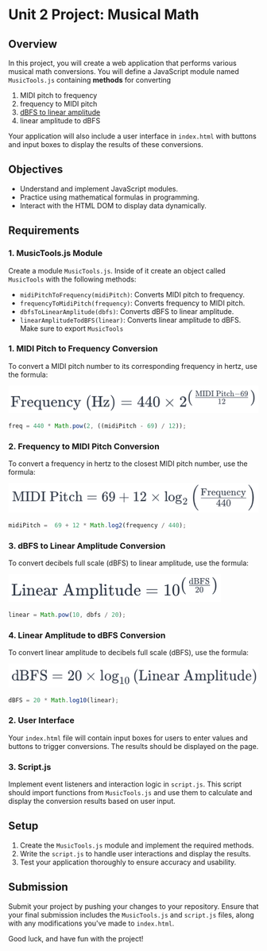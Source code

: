 
# Unit 2 Project: Musical Math

## Overview
In this project, you will create a web application that performs various musical math conversions. You will define a JavaScript module named `MusicTools.js` containing **methods** for converting
1. MIDI pitch to frequency
2. frequency to MIDI pitch
3. [dBFS to linear amplitude](https://www.youtube.com/watch?v=uabDngtAPd4)
4. linear amplitude to dBFS

Your application will also include a user interface in `index.html` with buttons and input boxes to display the results of these conversions.

## Objectives
- Understand and implement JavaScript modules.
- Practice using mathematical formulas in programming.
- Interact with the HTML DOM to display data dynamically.

## Requirements

### 1. MusicTools.js Module
Create a module `MusicTools.js`. Inside of it create an object called `MusicTools` with the following methods:
- `midiPitchToFrequency(midiPitch)`: Converts MIDI pitch to frequency.
- `frequencyToMidiPitch(frequency)`: Converts frequency to MIDI pitch.
- `dbfsToLinearAmplitude(dbfs)`: Converts dBFS to linear amplitude.
- `linearAmplitudeTodBFS(linear)`: Converts linear amplitude to dBFS.
Make sure to export `MusicTools`


### 1. MIDI Pitch to Frequency Conversion

To convert a MIDI pitch number to its corresponding frequency in hertz, use the formula:

![MIDI Pitch to Frequency Conversion](./img/MIDI2Freq.png)
```js
freq = 440 * Math.pow(2, ((midiPitch - 69) / 12));
```

### 2. Frequency to MIDI Pitch Conversion

To convert a frequency in hertz to the closest MIDI pitch number, use the formula:

![Frequency to MIDI Pitch Conversion](./img/Freq2MIDI.png)
```js
midiPitch =  69 + 12 * Math.log2(frequency / 440);
```
### 3. dBFS to Linear Amplitude Conversion

To convert decibels full scale (dBFS) to linear amplitude, use the formula:
 
![dBFS to Linear Amplitude Conversion](./img/dBFS2LinAmp.png)
```js
linear = Math.pow(10, dbfs / 20);
```

### 4. Linear Amplitude to dBFS Conversion

To convert linear amplitude to decibels full scale (dBFS), use the formula:

![Linear Amplitude to dBFS Conversion](./img/LinAmp2dBFS.png)

```js
dBFS = 20 * Math.log10(linear);
```

### 2. User Interface
Your `index.html` file will contain input boxes for users to enter values and buttons to trigger conversions. The results should be displayed on the page.

### 3. Script.js
Implement event listeners and interaction logic in `script.js`. This script should import functions from `MusicTools.js` and use them to calculate and display the conversion results based on user input.

## Setup
1. Create the `MusicTools.js` module and implement the required methods.
2. Write the `script.js` to handle user interactions and display the results.
3. Test your application thoroughly to ensure accuracy and usability.

## Submission
Submit your project by pushing your changes to your repository. Ensure that your final submission includes the `MusicTools.js` and `script.js` files, along with any modifications you've made to `index.html`.

Good luck, and have fun with the project!
